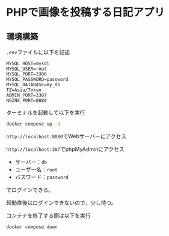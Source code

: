 # PHPで画像を投稿する日記アプリ

## 環境構築

`.env`ファイルに以下を記述

```env
MYSQL_HOST=mysql
MYSQL_USER=root
MYSQL_PORT=3306
MYSQL_PASSWORD=password
MYSQL_DATABASE=my_db
TZ=Asia/Tokyo
ADMIN_PORT=3307
NGINX_PORT=8080
```

ターミナルを起動して以下を実行

```bash
docker compose up -d
```

`http://localhost:8080`でWebサーバーにアクセス

`http://localhost:307`でphpMyAdminにアクセス


- サーバー：`db`
- ユーザー名：`root`
- パスワード：`password`

でログインできる。

起動直後はログインできないので、少し待つ。

コンテナを終了する際は以下を実行

```bash
docker compose down
```